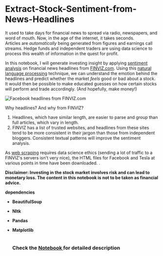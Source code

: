 # Extract-Stock-Sentiment-from-News-Headlines
<p>It used to take days for financial news to spread via radio, newspapers, and word of mouth. Now, in the age of the internet, it takes seconds.<br>
Articles are <em>automatically</em> being generated from figures and earnings call streams. Hedge funds and independent traders are using data science to process this wealth of information in the quest for profit.</p>
<p>In this notebook, I will generate investing insight by applying <a href="https://en.wikipedia.org/wiki/Sentiment_analysis">sentiment analysis</a> on financial news headlines from <a href="https://finviz.com">FINVIZ.com</a>. Using this <a href="https://en.wikipedia.org/wiki/Natural_language_processing">natural language processing</a> technique, we can understand the emotion behind the headlines and predict whether the market <em>feels</em> good or bad about a stock. It would then be possible to make educated guesses on how certain stocks will perform and trade accordingly. (And hopefully, make money!)</p>
<p><img src="https://assets.datacamp.com/production/project_611/img/fb_headlines.png" alt="Facebook headlines from FINVIZ.com"></p>
<p>Why headlines? And why from FINVIZ?</p>
<ol>
<li>Headlines, which have similar length, are easier to parse and group than full articles, which vary in length.</li>
<li>FINVIZ has a list of trusted websites, and headlines from these sites tend to be more consistent in their jargon than those from independent bloggers. Consistent textual patterns will improve the sentiment analysis.</li>
</ol>
<p>As <a href="https://en.wikipedia.org/wiki/Web_scraping">web scraping</a> requires data science ethics (sending a lot of traffic to a FINVIZ's servers isn't very nice), the HTML files for Facebook and Tesla at various points in time have been downloaded. .</p>
<p><strong>Disclaimer: Investing in the stock market involves risk and can lead to monetary loss. The content in this notebook is not to be taken as financial advice.</strong> </p>



<strong> <p1> dependencies <p1> <br>
- BeautifulSoup <br>
- Nltk <br>
- Pandas <br>
- Matplotlib <br> <br>
  
  
  ### Check the <a href='https://github.com/Mohamedsoliman828/Extract-Stock-Sentiment-from-News-Headlines/blob/main/notebook.ipynb' > Notebook </a> for detailed description
